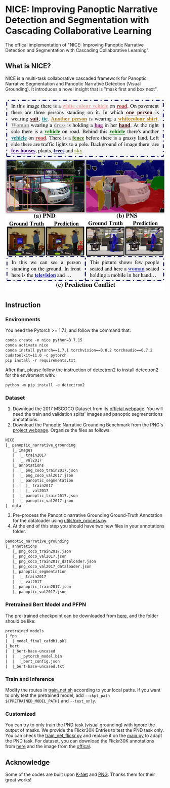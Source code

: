# NICE: Improving Panoptic Narrative Detection and Segmentation with Cascading Collaborative Learning
The offical implementation of "NICE: Improving Panoptic Narrative Detection and Segmentation with Cascading Collaborative Learning".
## What is NICE?
NICE is a multi-task collaborative cascaded framework for Panoptic Narrative Segmentation and Panoptic Narrative Detection (Visual Grounding). It introduces a novel insight that is "mask first and box next".
<div align=center><img src="definition.png"/></div>

## Instruction
### Environments
You need the Pytorch >= 1.7.1, and follow the command that:
```
conda create -n nice python=3.7.15
conda activate nice
conda install pytorch==1.7.1 torchvision==0.8.2 torchaudio==0.7.2 cudatoolkit=11.0 -c pytorch
pip install -r requirements.txt
```
After that, please follow the [instruction of detectron2](https://github.com/facebookresearch/detectron2/blob/main/INSTALL.md) to install detectron2 for the enviroment with:
```
python -m pip install -e detectron2
```
### Dataset
1. Download the 2017 MSCOCO Dataset from its [official webpage](https://cocodataset.org/#download). You will need the train and validation splits' images and panoptic segmentations annotations.
2. Download the Panoptic Narrative Grounding Benchmark from the PNG's [project webpage](https://bcv-uniandes.github.io/panoptic-narrative-grounding/#downloads). Organize the files as follows:
```
NICE
|_ panoptic_narrative_grounding
   |_ images
   |  |_ train2017
   |  |_ val2017
   |_ annotations
   |  |_ png_coco_train2017.json
   |  |_ png_coco_val2017.json
   |  |_ panoptic_segmentation
   |  |  |_ train2017
   |  |  |_ val2017
   |  |_ panoptic_train2017.json
   |  |_ panoptic_val2017.json
|_ data
```
3. Pre-process the Panoptic narrative Grounding Ground-Truth Annotation for the dataloader using [utils/pre_process.py](utils/pre_process.py).
4. At the end of this step you should have two new files in your annotations folder.
```
panoptic_narrative_grounding
|_ annotations
   |_ png_coco_train2017.json
   |_ png_coco_val2017.json
   |_ png_coco_train2017_dataloader.json
   |_ png_coco_val2017_dataloader.json
   |_ panoptic_segmentation
   |  |_ train2017
   |  |_ val2017
   |_ panoptic_train2017.json
   |_ panoptic_val2017.json
```

### Pretrained Bert Model and PFPN
The pre-trained checkpoint can be downloaded from [here](https://drive.google.com/drive/folders/1xrJmbBJ35M4O1SNyzb9ZTsvlYrwmkAph?usp=drive_link), and the folder should be like:
```
pretrained_models
|_fpn
|  |_model_final_cafdb1.pkl
|_bert
|  |_bert-base-uncased
|  |  |_pytorch_model.bin
|  |  |_bert_config.json
|  |_bert-base-uncased.txt
```

### Train and Inference
Modify the routes in [train_net.sh](train_net.sh) according to your local paths. If you want to only test the pretrained model, add `--ckpt_path ${PRETRAINED_MODEL_PATH}` and `--test_only`.

### Customized
You can try to only train the PND task (visual grounding) with ignore the output of masks. We provide the Flickr30K Entries to test the PND task only. You can check the [train_net_flickr.py](train_net_flickr.py) and replace it on the [main.py](main.py) to adapt the PND task. 
For dataset, you can download the Flickr30K annotations from [here](https://drive.google.com/file/d/19qJ8b5sxijKmtN0XG9leWbt2sPkIVqlc/view) and the image from the [offical](http://hockenmaier.cs.illinois.edu/DenotationGraph/).
## Acknowledge
Some of the codes are built upon [K-Net](https://github.com/ZwwWayne/K-Net) and [PNG](https://github.com/BCV-Uniandes/PNG). Thanks them for their great works!
